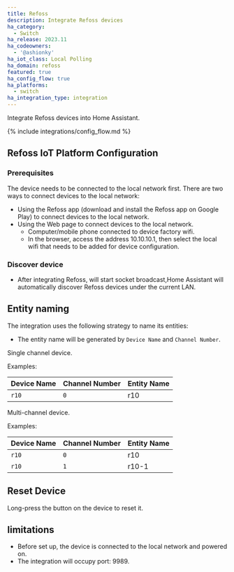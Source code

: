 ```yaml
---
title: Refoss
description: Integrate Refoss devices
ha_category:
  - Switch
ha_release: 2023.11
ha_codeowners:
  - '@ashionky'
ha_iot_class: Local Polling
ha_domain: refoss
featured: true
ha_config_flow: true
ha_platforms:
  - switch
ha_integration_type: integration
---
```


Integrate Refoss devices into Home Assistant.

{% include integrations/config_flow.md %}

## Refoss IoT Platform Configuration

### Prerequisites

The device needs to be connected to the local network first. There are two ways to connect devices to the local network:
  - Using the Refoss app (download and install the Refoss app on Google Play) to connect devices to the local network.
  - Using the Web page to connect devices to the local network.
    - Computer/mobile phone connected to device factory wifi.
    - In the browser, access the address 10.10.10.1, then select the local wifi that needs to be added for device configuration.

### Discover device

  - After integrating Refoss, will start socket broadcast,Home Assistant will automatically discover Refoss devices under the current LAN.
  
## Entity naming

The integration uses the following strategy to name its entities:

-  The entity name will be generated by `Device Name` and `Channel Number`.

Single channel device.

Examples:

| Device Name |Channel Number| Entity Name |              
| ----------- | -----------|------------|
| `r10`       | `0`           | r10        |

Multi-channel device.
  
Examples:

| Device Name | Channel Number | Entity Name |              
| ----------- |----------------|----------|
| `r10`       | `0`            | r10      |
| `r10`       | `1`            | r10-1    |

## Reset Device

Long-press the button on the device to reset it.

## limitations

- Before set up, the device is connected to the local network and powered on.
- The integration will occupy port: 9989.